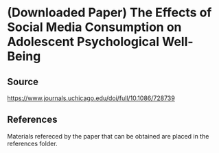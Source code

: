 # (Downloaded Paper) The Effects of Social Media Consumption on Adolescent Psychological Well-Being

## Source 

https://www.journals.uchicago.edu/doi/full/10.1086/728739

## References
Materials refereced by the paper that can be obtained are placed in the references folder.
